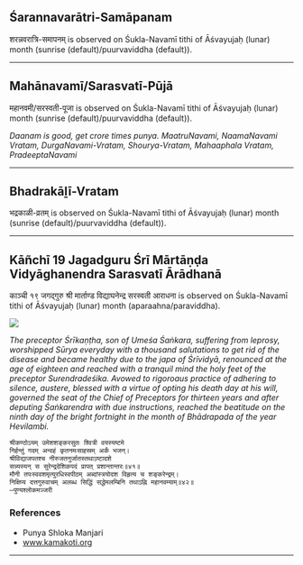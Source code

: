 ## Śarannavarātri-Samāpanam
शरन्नवरात्रि-समापनम् is observed on Śukla-Navamī tithi of Āśvayujaḥ (lunar) month (sunrise (default)/puurvaviddha (default)).



---
## Mahānavamī/Sarasvatī-Pūjā
महानवमी/सरस्वती-पूजा is observed on Śukla-Navamī tithi of Āśvayujaḥ (lunar) month (sunrise (default)/puurvaviddha (default)).

_Daanam is good, get crore times punya.
MaatruNavami, NaamaNavami Vratam, DurgaNavami-Vratam, Shourya-Vratam, Mahaaphala Vratam, PradeeptaNavami_

---
## Bhadrakāḻī-Vratam
भद्रकाळी-व्रतम् is observed on Śukla-Navamī tithi of Āśvayujaḥ (lunar) month (sunrise (default)/puurvaviddha (default)).



---
## Kāñchī 19 Jagadguru Śrī Mārtāṇḍa Vidyāghanendra Sarasvatī Ārādhanā
काञ्ची १९ जगद्गुरु श्री मार्ताण्ड विद्याघनेन्द्र सरस्वती आराधना is observed on Śukla-Navamī tithi of Āśvayujaḥ (lunar) month (aparaahna/paraviddha).

![](https://github.com/sanskrit-coders/adyatithi/blob/master/images/kanchi-jagadgurus/jagadguru-19.jpg)

_The preceptor Śrīkaṇṭha, son of Umeśa Śaṅkara, suffering from leprosy, worshipped Sūrya everyday with a thousand salutations to get rid of the disease and became healthy due to the japa of Śrīvidyā, renounced at the age of eighteen and reached with a tranquil mind the holy feet of the preceptor Surendradeśika. Avowed to rigoroaus practice of adhering to silence, austere, blessed with a virtue of opting his death day at his will, governed the seat of the Chief of Preceptors for thirteen years and after deputing Śaṅkarendra with due instructions, reached the beatitude on the ninth day of the bright fortnight in the month of Bhādrapada of the year Hevilambi._

```
श्रीकण्ठोऽयम् उमेशशङ्करसुतः श्वित्री वयस्यष्टमे
निर्हन्तुं गदम् अन्वहं कृतनमःसाहस्रम् अर्कं भजन्।
श्रीविद्याजपतश्च नीरुजतनुर्जातस्तथाऽष्टादशे
सन्न्यस्यन् स सुरेन्द्रदेशिकपदं प्रापत् प्रशान्तान्तरः॥४१॥
मौनी तपःस्ववशमृत्युरधिस्वपीठम् अब्दांस्त्रयोदश विहृत्य च शङ्करेन्द्रम्।
निक्षिप्य दत्तगुरुवाचम् अलब्ध सिद्धिं सद्धेमलम्बिनि तथाऽह्नि महानवम्याम्॥४२॥
—पुण्यश्लोकमञ्जरी
```
### References
* Punya Shloka Manjari
* www.kamakoti.org


---
